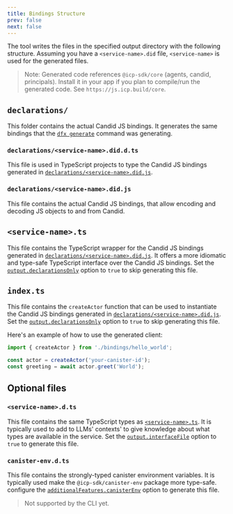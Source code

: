 ```yaml
---
title: Bindings Structure
prev: false
next: false
---
```


The tool writes the files in the specified output directory with the following structure. Assuming you have a `<service-name>.did` file, `<service-name>` is used for the generated files.

> Note: Generated code references `@icp-sdk/core` (agents, candid, principals). Install it in your app if you plan to compile/run the generated code. See `https://js.icp.build/core`.

## `declarations/`

This folder contains the actual Candid JS bindings. It generates the same bindings that the [`dfx generate`](https://internetcomputer.org/docs/building-apps/developer-tools/dfx/dfx-generate) command was generating.

### `declarations/<service-name>.did.d.ts`

This file is used in TypeScript projects to type the Candid JS bindings generated in [`declarations/<service-name>.did.js`](#declarationsservice-namedidjs).

### `declarations/<service-name>.did.js`

This file contains the actual Candid JS bindings, that allow encoding and decoding JS objects to and from Candid.

## `<service-name>.ts`

This file contains the TypeScript wrapper for the Candid JS bindings generated in [`declarations/<service-name>.did.js`](#declarationsservice-namedidjs). It offers a more idiomatic and type-safe TypeScript interface over the Candid JS bindings. Set the [`output.declarationsOnly`](./core/api/type-aliases/GenerateOutputOptions.md#declarationsOnly) option to `true` to skip generating this file.

## `index.ts`

This file contains the `createActor` function that can be used to instantiate the Candid JS bindings generated in [`declarations/<service-name>.did.js`](#declarationsservice-namedidjs). Set the [`output.declarationsOnly`](./core/api/type-aliases/GenerateOutputOptions.md#declarationsOnly) option to `true` to skip generating this file.

Here's an example of how to use the generated client:

```ts
import { createActor } from './bindings/hello_world';

const actor = createActor('your-canister-id');
const greeting = await actor.greet('World');
```

## Optional files

### `<service-name>.d.ts`

This file contains the same TypeScript types as [`<service-name>.ts`](#service-namets). It is typically used to add to LLMs' contexts' to give knowledge about what types are available in the service. Set the [`output.interfaceFile`](./core/api/type-aliases/GenerateOutputOptions.md#interfaceFile) option to `true` to generate this file.

### `canister-env.d.ts`

This file contains the strongly-typed canister environment variables. It is typically used make the `@icp-sdk/canister-env` package more type-safe. configure the [`additionalFeatures.canisterEnv`](./core/api/type-aliases/GenerateAdditionalFeaturesOptions.md#canisterEnv) option to generate this file.

> Not supported by the CLI yet.
